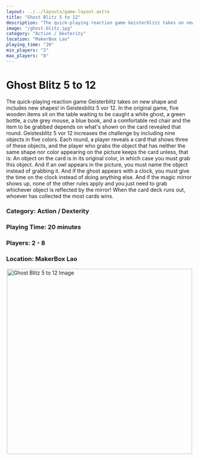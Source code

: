 ```yaml
---
layout: ../../layouts/game-layout.astro
title: "Ghost Blitz 5 to 12"
description: "The quick-playing reaction game Geisterblitz takes on new shape   and includes new shapes!   in Geistesblitz 5 vor 12."
image: "/ghost-blitz.jpg"
category: "Action / Dexterity"
location: "MakerBox Lao"
playing_time: "20"
min_players: "2"
max_players: "8"
---
```

# Ghost Blitz 5 to 12

The quick-playing reaction game Geisterblitz takes on new shape   and includes new shapes!   in Geistesblitz 5 vor 12.  In the original game, five wooden items sit on the table waiting to be caught   a white ghost, a green bottle, a cute grey mouse, a blue book, and a comfortable red chair   and the item to be grabbed depends on what's shown on the card revealed that round. Geistesblitz 5 vor 12 increases the challenge by including nine objects in five colors. Each round, a player reveals a card that shows three of these objects, and the player who grabs the object that has neither the same shape nor color appearing on the picture keeps the card   unless, that is:       An object on the card is in its original color, in which case you must grab this object.     And if an owl appears in the picture, you must name the object instead of grabbing it.     And if the ghost appears with a clock, you must give the time on the clock instead of doing anything else.     And if the magic mirror shows up, none of the other rules apply and you just need to grab whichever object is reflected by the mirror!   When the card deck runs out, whoever has collected the most cards wins.  

### Category: Action / Dexterity

### Playing Time: 20 minutes

### Players: 2 - 8

### Location: MakerBox Lao

<img src="/ghost-blitz.jpg" alt="Ghost Blitz 5 to 12 Image" width="500" style="display: block; margin: 0 auto">

    